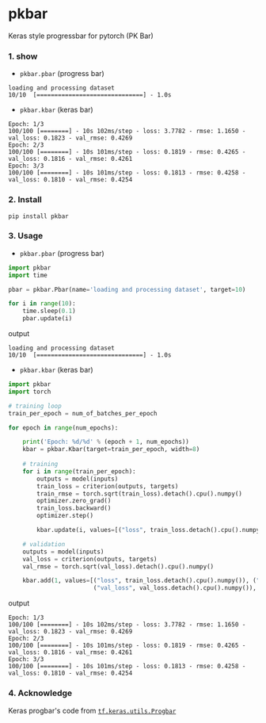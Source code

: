 # pkbar
Keras style progressbar for pytorch (PK Bar)

### 1. show
- `pkbar.pbar` (progress bar)
```
loading and processing dataset
10/10  [==============================] - 1.0s
```

- `pkbar.kbar` (keras bar)
```
Epoch: 1/3
100/100 [========] - 10s 102ms/step - loss: 3.7782 - rmse: 1.1650 - val_loss: 0.1823 - val_rmse: 0.4269
Epoch: 2/3
100/100 [========] - 10s 101ms/step - loss: 0.1819 - rmse: 0.4265 - val_loss: 0.1816 - val_rmse: 0.4261
Epoch: 3/3
100/100 [========] - 10s 101ms/step - loss: 0.1813 - rmse: 0.4258 - val_loss: 0.1810 - val_rmse: 0.4254
```

### 2. Install 
```
pip install pkbar
```

### 3. Usage

- `pkbar.pbar` (progress bar)
```python
import pkbar
import time

pbar = pkbar.Pbar(name='loading and processing dataset', target=10)

for i in range(10):
    time.sleep(0.1)
    pbar.update(i)
```
output
```
loading and processing dataset
10/10  [==============================] - 1.0s
```

- `pkbar.kbar` (keras bar)
```python
import pkbar
import torch

# training loop
train_per_epoch = num_of_batches_per_epoch

for epoch in range(num_epochs):

    print('Epoch: %d/%d' % (epoch + 1, num_epochs))
    kbar = pkbar.Kbar(target=train_per_epoch, width=8)
    
    # training
    for i in range(train_per_epoch):
        outputs = model(inputs)
        train_loss = criterion(outputs, targets)
        train_rmse = torch.sqrt(train_loss).detach().cpu().numpy()
        optimizer.zero_grad()
        train_loss.backward()
        optimizer.step()

        kbar.update(i, values=[("loss", train_loss.detach().cpu().numpy()), ("rmse", train_rmse)])

    # validation
    outputs = model(inputs)
    val_loss = criterion(outputs, targets)
    val_rmse = torch.sqrt(val_loss).detach().cpu().numpy()

    kbar.add(1, values=[("loss", train_loss.detach().cpu().numpy()), ("rmse", train_rmse),
                        ("val_loss", val_loss.detach().cpu().numpy()), ("val_rmse", val_rmse)])
```
output
```
Epoch: 1/3
100/100 [========] - 10s 102ms/step - loss: 3.7782 - rmse: 1.1650 - val_loss: 0.1823 - val_rmse: 0.4269
Epoch: 2/3
100/100 [========] - 10s 101ms/step - loss: 0.1819 - rmse: 0.4265 - val_loss: 0.1816 - val_rmse: 0.4261
Epoch: 3/3
100/100 [========] - 10s 101ms/step - loss: 0.1813 - rmse: 0.4258 - val_loss: 0.1810 - val_rmse: 0.4254
```

### 4. Acknowledge
Keras progbar's code from [`tf.keras.utils.Progbar`](https://github.com/tensorflow/tensorflow/blob/r1.14/tensorflow/python/keras/utils/generic_utils.py#L313)

